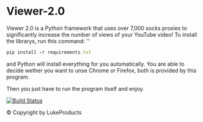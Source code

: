 # Viewer-2.0

Viewer 2.0 is a Python framework that uses  over 7,000 socks proxies to significantly increase the number of views of your YouTube video!
To install the librarys, run this command: '' 
```ruby
pip install -r requirements.txt
```
and Python will install everything for you automatically.
You are able to decide wether you want to unse Chrome or Firefox, both is provided by this program.

Then you just have to run the program itself and enjoy.


[![Build Status](https://avatars.githubusercontent.com/u/73026669?s=40&u=ff813a859606a1f4799382f22029ff30a9818305&v=4)](https://github.com/LukeProducts)

© Copyright by LukeProducts
